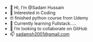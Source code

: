 
- 👋 Hi, I’m @Sadam Hussain
- 👀 Interested in Coding 
- 🤓 finished python course from Udemy
- 🌱 Currently learning Fullstack..... 
- 💞️ I’m looking to collaborate on GitHub 
- 📫 sadamsh2001@gmail.com

<!---
Sadam0805/Sadam0805 is a ✨ special ✨ repository because its `README.md` (this file) appears on your GitHub profile.
You can click the Preview link to take a look at your changes.
--->
